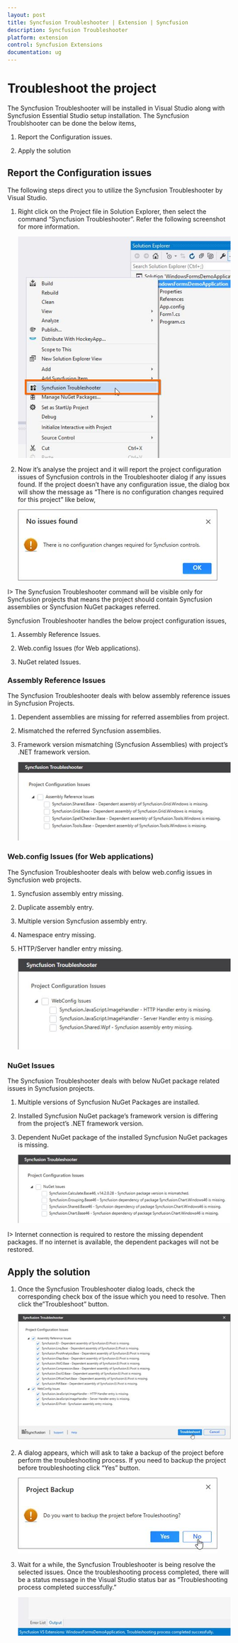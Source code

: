 ```yaml
---
layout: post
title: Syncfusion Troubleshooter | Extension | Syncfusion
description: Syncfusion Troubleshooter
platform: extension
control: Syncfusion Extensions
documentation: ug
---
```


# Troubleshoot the project

The Syncfusion Troubleshooter will be installed in Visual Studio along with Syncfusion Essential Studio setup installation. The Syncfusion Troublshooter can be done the below items,

1. Report the Configuration issues.  

2. Apply the solution

## Report the Configuration issues

The following steps direct you to utilize the Syncfusion Troubleshooter by Visual Studio. 

1. Right click on the Project file in Solution Explorer, then select the command “Syncfusion Troubleshooter”. Refer the following screenshot for more information. 

   ![](SyncfusionTroubleshooter_images/SyncfusionTroubleshooter_img1.jpeg)

2. Now it’s analyse the project and it will report the project configuration issues of Syncfusion controls in the Troubleshooter dialog if any issues found. If the project doesn’t have any configuration issue, the dialog box will show the message as “There is no configuration changes required for this project” like below,

   ![](SyncfusionTroubleshooter_images/SyncfusionTroubleshooter_img2.jpeg)

I> The Syncfusion Troubleshooter command will be visible only for Syncfusion projects that means the project should contain Syncfusion assemblies or Syncfusion NuGet packages referred.

Syncfusion Troubleshooter handles the below project configuration issues, 

1. Assembly Reference Issues.

2. Web.config Issues (for Web applications).

3. NuGet related Issues.

### Assembly Reference Issues

The Syncfusion Troubleshooter deals with below assembly reference issues in Syncfusion Projects. 

1. Dependent assemblies are missing for referred assemblies from project. 

2. Mismatched the referred Syncfusion assemblies. 

3. Framework version mismatching (Syncfusion Assemblies) with project’s .NET framework version. 

   ![](SyncfusionTroubleshooter_images/SyncfusionTroubleshooter_img3.jpeg)

### Web.config Issues (for Web applications)

The Syncfusion Troubleshooter deals with below web.config issues in Syncfusion web projects. 

1. Syncfusion assembly entry missing.

2. Duplicate assembly entry. 

3. Multiple version Syncfusion assembly entry. 

4. Namespace entry missing.

5. HTTP/Server handler entry missing.
 
   ![](SyncfusionTroubleshooter_images/SyncfusionTroubleshooter_img4.jpeg)

### NuGet Issues

The Syncfusion Troubleshooter deals with below NuGet package related issues in Syncfusion projects. 

1. Multiple versions of Syncfusion NuGet Packages are installed. 

2. Installed Syncfusion NuGet package’s framework version is differing from the project’s .NET framework version.

3. Dependent NuGet package of the installed Syncfusion NuGet packages is missing. 

   ![](SyncfusionTroubleshooter_images/SyncfusionTroubleshooter_img5.jpeg)

I> Internet connection is required to restore the missing dependent packages. If no internet is available, the dependent packages will not be restored.

## Apply the solution

1. Once the Syncfusion Troubleshooter dialog loads, check the corresponding check box of the issue which you need to resolve. Then click the”Troubleshoot” button. 

   ![](SyncfusionTroubleshooter_images/SyncfusionTroubleshooter_img6.jpeg)

2. A dialog appears, which will ask to take a backup of the project before perform the troubleshooting process. If you need to backup the project before troubleshooting click “Yes” button. 

   ![](SyncfusionTroubleshooter_images/SyncfusionTroubleshooter_img7.jpeg)

3. Wait for a while, the Syncfusion Troubleshooter is being resolve the selected issues. Once the troubleshooting process completed, there will be a status message in the Visual Studio status bar as “Troubleshooting process completed successfully.” 

   ![](SyncfusionTroubleshooter_images/SyncfusionTroubleshooter_img8.jpeg)